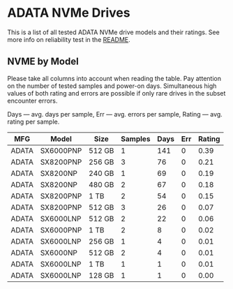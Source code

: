 ADATA NVMe Drives
=================

This is a list of all tested ADATA NVMe drive models and their ratings. See more
info on reliability test in the [README](https://github.com/linuxhw/SMART).

NVME by Model
------------

Please take all columns into account when reading the table. Pay attention on the
number of tested samples and power-on days. Simultaneous high values of both rating
and errors are possible if only rare drives in the subset encounter errors.

Days   — avg. days per sample,
Err    — avg. errors per sample,
Rating — avg. rating per sample.

| MFG       | Model              | Size   | Samples | Days  | Err   | Rating |
|-----------|--------------------|--------|---------|-------|-------|--------|
| ADATA     | SX6000PNP          | 512 GB | 1       | 141   | 0     | 0.39   |
| ADATA     | SX8200PNP          | 256 GB | 3       | 76    | 0     | 0.21   |
| ADATA     | SX8200NP           | 240 GB | 1       | 69    | 0     | 0.19   |
| ADATA     | SX8200NP           | 480 GB | 2       | 67    | 0     | 0.18   |
| ADATA     | SX8200PNP          | 1 TB   | 2       | 54    | 0     | 0.15   |
| ADATA     | SX8200PNP          | 512 GB | 3       | 26    | 0     | 0.07   |
| ADATA     | SX6000LNP          | 512 GB | 2       | 22    | 0     | 0.06   |
| ADATA     | SX6000PNP          | 1 TB   | 2       | 8     | 0     | 0.02   |
| ADATA     | SX6000LNP          | 256 GB | 1       | 4     | 0     | 0.01   |
| ADATA     | SX6000NP           | 512 GB | 2       | 4     | 0     | 0.01   |
| ADATA     | SX6000LNP          | 1 TB   | 1       | 1     | 0     | 0.01   |
| ADATA     | SX6000LNP          | 128 GB | 1       | 1     | 0     | 0.00   |
